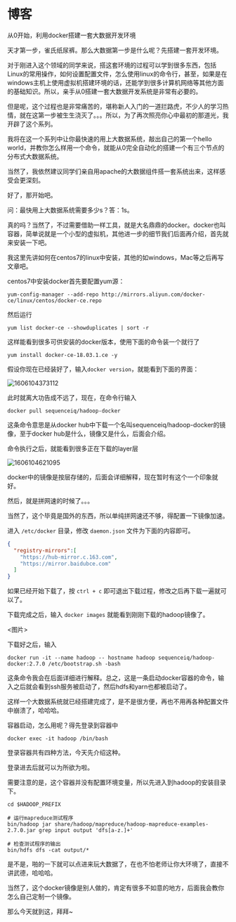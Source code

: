 # 博客

从0开始，利用docker搭建一套大数据开发环境



天才第一步，雀氏纸尿裤。那么大数据第一步是什么呢？先搭建一套开发环境。

对于刚进入这个领域的同学来说，搭这套环境的过程可以学到很多东西，包括Linux的常用操作，如何设置配置文件，怎么使用linux的命令行，甚至，如果是在windows主机上使用虚拟机搭建环境的话，还能学到很多计算机网络等其他方面的基础知识。所以，亲手从0搭建一套大数据开发系统是非常有必要的。

但是呢，这个过程也是非常痛苦的，堪称新人入门的一道拦路虎，不少人的学习热情，就在这第一步被生生浇灭了。。。所以，为了再次照亮你心中最初的那道光，我开辟了这个系列。

我将在这一个系列中让你最快速的用上大数据系统，敲出自己的第一个hello world，并教你怎么样用一个命令，就能从0完全自动化的搭建一个有三个节点的分布式大数据系统。

当然了，我依然建议同学们亲自用apache的大数据组件搭一套系统出来，这样感受会更深刻。

好了，那开始吧。

问：最快用上大数据系统需要多少s？答：1s。

真的吗？当然了，不过需要借助一样工具，就是大名鼎鼎的docker。docker也叫容器，简单说就是一个小型的虚拟机，其他进一步的细节我们后面再介绍，首先就来安装一下吧。



我这里先讲如何在centos7的linux中安装，其他的如windows，Mac等之后再写文章吧。



centos7中安装docker首先要配置yum源：

```shell
yum-config-manager --add-repo http://mirrors.aliyun.com/docker-ce/linux/centos/docker-ce.repo
```

然后运行

```shell
yum list docker-ce --showduplicates | sort -r
```

这样能看到很多可供安装的docker版本，使用下面的命令装一个就行了

```shell
yum install docker-ce-18.03.1.ce -y
```



假设你现在已经装好了，输入`docker version`，就能看到下面的界面：

![1606104373112](C:\Users\Administrator\AppData\Roaming\Typora\typora-user-images\1606104373112.png)



此时就离大功告成不远了，现在，在命令行输入

```shell
docker pull sequenceiq/hadoop-docker
```

这条命令意思是从docker hub中下载一个名叫sequenceiq/hadoop-docker的镜像，至于docker hub是什么，镜像又是什么，后面会介绍。

命令执行之后，就能看到很多正在下载的layer层

![1606104621095](C:\Users\Administrator\AppData\Roaming\Typora\typora-user-images\1606104621095.png)

docker中的镜像是按层存储的，后面会详细解释，现在暂时有这个一个印象就好。

然后，就是拼网速的时候了。。。

当然了，这个毕竟是国外的东西，所以单纯拼网速还不够，得配置一下镜像加速。

进入 ` /etc/docker ` 目录，修改 ` daemon.json ` 文件为下面的内容即可。

```json
{
  "registry-mirrors":[
    "https://hub-mirror.c.163.com",
    "https://mirror.baidubce.com"
  ]
}
```

如果已经开始下载了，按 `ctrl + c` 即可退出下载过程，修改之后再下载一遍就可以了。

下载完成之后，输入 `docker images` 就能看到刚刚下载的hadoop镜像了。

<图片>



下载好之后，输入

```shell
docker run -it --name hadoop -- hostname hadoop sequenceiq/hadoop-docker:2.7.0 /etc/bootstrap.sh -bash
```

这条命令我会在后面详细进行解释。总之，这是一条启动docker容器的命令，输入之后就会看到ssh服务被启动了，然后hdfs和yarn也都被启动了。



这样一个大数据系统就已经搭建完成了，是不是很方便，再也不用再各种配置文件中崩溃了，哈哈哈。

容器启动，怎么用呢？得先登录到容器中

```shell
docker exec -it hadoop /bin/bash
```

登录容器共有四种方法，今天先介绍这种。

登录进去后就可以为所欲为啦。

需要注意的是，这个容器并没有配置环境变量，所以先进入到hadoop的安装目录下。

```shell
cd $HADOOP_PREFIX

# 运行mapreduce测试程序
bin/hadoop jar share/hadoop/mapreduce/hadoop-mapreduce-examples-2.7.0.jar grep input output 'dfs[a-z.]+'

# 检查测试程序的输出
bin/hdfs dfs -cat output/*
```



是不是，啪的一下就可以点进来玩大数据了，在也不怕老师让你大环境了，直接不讲武德，哈哈哈。



当然了，这个docker镜像是别人做的，肯定有很多不如意的地方，后面我会教你怎么自己定制一个镜像。



那么今天就到这，拜拜~













